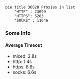 
```mermaid
pie title 36028 Proxies in list
    "HTTP" : 23099
    "HTTPS": 5283
    "SOCKS" : 11646
```

### Some Info
#### Average Timeout

- mixed: 2.8s
- http: 1.4s
- https: 8.6s
- socks: 6.6s